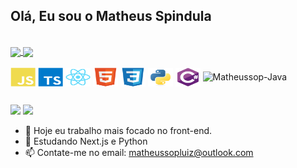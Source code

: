 ## Olá, Eu sou o Matheus Spindula

<div><br>
  <a href="https://github.com/Matheussop">
  <a href="https://github.com/Matheussop">
    <img height=200 align="center" src="https://github-readme-stats.vercel.app/api?username=Matheussop&show_icons=true&theme=dark&include_all_commits=true&count_private=true&rank_icon=github" />
  </a>
  <a href="https://github.com/Matheussop">
    <img height=200 align="center" src="https://github-readme-stats.vercel.app/api/top-langs?username=Matheussop&layout=compact&langs_count=8&card_width=320&theme=dark" />
  </a>
</div>



<div style="display: inline_block"><br>
  <img align="center" alt="Matheussop-Js" height="30" width="40" src="https://raw.githubusercontent.com/devicons/devicon/master/icons/javascript/javascript-plain.svg">
  <img align="center" alt="Matheussop-Ts" height="30" width="40" src="https://raw.githubusercontent.com/devicons/devicon/master/icons/typescript/typescript-plain.svg">
  <img align="center" alt="Matheussop-React" height="30" width="40" src="https://raw.githubusercontent.com/devicons/devicon/master/icons/react/react-original.svg">
  <img align="center" alt="Matheussop-HTML" height="30" width="40" src="https://raw.githubusercontent.com/devicons/devicon/master/icons/html5/html5-original.svg">
  <img align="center" alt="Matheussop-CSS" height="30" width="40" src="https://raw.githubusercontent.com/devicons/devicon/master/icons/css3/css3-original.svg">
  <img align="center" alt="Matheussop-Python" height="30" width="40" src="https://raw.githubusercontent.com/devicons/devicon/master/icons/python/python-original.svg">
  <img align="center" alt="Matheussop-Csharp" height="30" width="40" src="https://raw.githubusercontent.com/devicons/devicon/master/icons/csharp/csharp-original.svg">
  <img align="center" alt="Matheussop-Java"  height="30" width="40" src="https://cdn.jsdelivr.net/gh/devicons/devicon/icons/java/java-original.svg" />
</div>
  
  ##
 
<div> 
  <a href = "mailto:matheussopluiz@outlook.com"><img src="https://img.shields.io/badge/-Gmail-%23333?style=for-the-badge&logo=gmail&logoColor=white" target="_blank"></a>
  <a href="https://www.linkedin.com/in/matheus-spindula/" target="_blank"><img src="https://img.shields.io/badge/-LinkedIn-%230077B5?style=for-the-badge&logo=linkedin&logoColor=white" target="_blank"></a> 
  
</div>
  

- 🔭 Hoje eu trabalho mais focado no front-end.
- 🌱 Estudando Next.js e Python
- 📫 Contate-me no email: matheussopluiz@outlook.com
